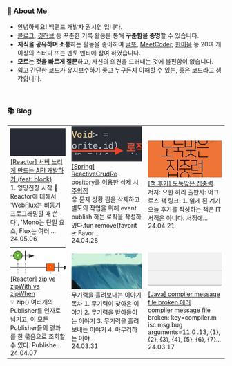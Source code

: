 ### 🚀 About Me

- 안녕하세요! 백엔드 개발자 권시연 입니다.
- [블로그](https://yeonyeon.tistory.com/), [깃허브](https://github.com/yeon-06) 등 꾸준한 기록 활동을 통해 **꾸준함을 증명**할 수 있습니다.
- **지식을 공유하며 소통**하는 활동을 좋아하여 [글또](https://www.notion.so/ac5b18a482fb4df497d4e8257ad4d516), [MeetCoder](https://github.com/Meet-Coder-Study/posting-review), [한이음](https://www.hanium.or.kr/portal/index.do) 등 20여 개 이상의 스터디 또는 멘토 멘티에 참여 하였습니다.
- **모르는 것을 빠르게 질문**하고, 자신의 의견을 드러내는 것에 불편함이 없습니다.
- 쉽고 간단한 코드가 유지보수하기 좋고 누구든지 이해할 수 있는, 좋은 코드라고 생각합니다.

<br/>

### 📚 Blog
<table><tbody><tr>
<td>
    <a href="https://yeonyeon.tistory.com/330">
        <img width="100%" src="/img/4235313789521753196.png"/><br/>
        <div>[Reactor] 서버 느리게 만드는 API 개발하기 (feat: block) </div>
    </a>
    <div>1. 엉망진창 시작 🤯 Reactor에 대해서 'WebFlux는 비동기 프로그래밍할 때 쓴다', 'Mono는 단일 요소, Flux는 여러 ...</div>
    <div>24.05.06</div>
</td>
<td>
    <a href="https://yeonyeon.tistory.com/329">
        <img width="100%" src="/img/462539764951388985.png"/><br/>
        <div>[Spring] ReactiveCrudRe pository를 이용한 삭제 시 주의점 </div>
    </a>
    <div>😟 문제 상황 찜을 삭제하고 별도의 작업을 위해 event publish 하는 로직을 작성하였다.fun remove(favorit e: Favor...</div>
    <div>24.04.28</div>
</td>
<td>
    <a href="https://yeonyeon.tistory.com/328">
        <img width="100%" src="/img/2622562194035085563.png"/><br/>
        <div>[책 후기] 도둑맞은 집중력 </div>
    </a>
    <div>저자: 요한 하리 출판사: 어크로스 책 링크:  1. 읽게 된 계기 오늘 후기를 작성하는 책은 IT 서적은 아니다. 서점에...</div>
    <div>24.04.21</div>
</td>
</tr>
<tr>
<td>
    <a href="https://yeonyeon.tistory.com/327">
        <img width="100%" src="/img/1670146241891955489.png"/><br/>
        <div>[Reactor] zip vs zipWith vs zipWhen </div>
    </a>
    <div>💡 zip() 여러개의 Publisher를 인자로 넘기고, 이 모든 Publisher들의 결과를 한 묶음으로 조회할 수 있다. Publishe...</div>
    <div>24.04.07</div>
</td>
<td>
    <a href="https://yeonyeon.tistory.com/326">
        <img width="100%" src="/img/7630569707736219868.png"/><br/>
        <div>무기력을 흘려보내는 이야기 </div>
    </a>
    <div>목차 1. 무기력이 찾아온 이야기 2. 무기력을 받아들이는 이야기 3. 무기력을 흘려보내는 이야기 4. 마무리하는 이야...</div>
    <div>24.03.31</div>
</td>
<td>
    <a href="https://yeonyeon.tistory.com/325">
        <img width="100%" src="/img/2707375874157998630.png"/><br/>
        <div>[Java] compiler message file broken 에러 </div>
    </a>
    <div>compiler message file broken: key=compiler.m isc.msg.bug arguments=11.0 .13, {1}, {2}, {3}, {4}, {5}, {6}, {7}...</div>
    <div>24.03.17</div>
</td>
</tr>
</tbody></table>